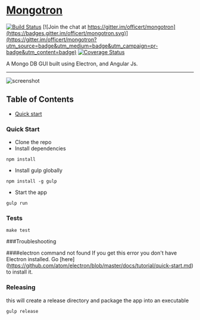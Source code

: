 # <a href="http://mongotron.io/" target="_blank">Mongotron</a>

[![Build Status](https://travis-ci.org/officert/mongotron.svg?branch=master)](https://travis-ci.org/officert/mongotron)
[![Join the chat at https://gitter.im/officert/mongotron](https://badges.gitter.im/officert/mongotron.svg)](https://gitter.im/officert/mongotron?utm_source=badge&utm_medium=badge&utm_campaign=pr-badge&utm_content=badge)
[![Coverage Status](https://coveralls.io/repos/officert/mongotron/badge.svg?branch=master&service=github)](https://coveralls.io/github/officert/mongotron?branch=master)

A Mongo DB GUI built using Electron, and Angular Js.

---

![screenshot](http://mongotron.io/src/images/screenshot.png)

## Table of Contents

* [Quick start](#quick-start)

### Quick Start

* Clone the repo
* Install dependencies

```shell
npm install
```

* Install gulp globally

```shell
npm install -g gulp
```

* Start the app

```shell
gulp run
```

### Tests
```shell
make test
```

###Troubleshooting

####electron command not found
If you get this error you don't have Electron installed. Go [here] (https://github.com/atom/electron/blob/master/docs/tutorial/quick-start.md) to install it.

### Releasing
this will create a release directory and package the app into an executable
```shell
gulp release
```
